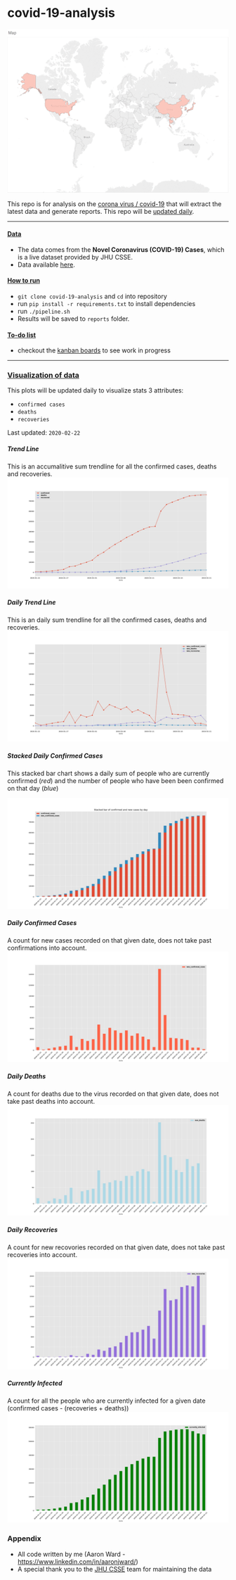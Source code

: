 # covid-19-analysis

![alt text](https://github.com/AaronWard/coronavirus-analysis/blob/master/tableau/spread.gif "Spread of coronavirus 22nd to 29th")

This repo is for analysis on the [corona virus / covid-19](https://www.who.int/health-topics/coronavirus) that will extract the latest data and generate reports. This repo will be <u>updated daily</u>.

<hr>

#### <u>Data</u>
- The data comes from the **Novel Coronavirus (COVID-19) Cases**, which is a live dataset provided by JHU CSSE. 
- Data available [here](https://github.com/CSSEGISandData/2019-nCoV).

#### <u>How to run</u>

- `git clone covid-19-analysis` and `cd` into repository
- run `pip install -r requirements.txt` to install dependencies
- run `./pipeline.sh`
- Results will be saved to `reports` folder. 


#### <u>To-do list</u>

- checkout the [kanban boards](https://github.com/AaronWard/covid-19-analysis/projects) to see work in progress

<hr>


### <u>Visualization of data</u>

This plots will be updated daily to visualize stats 3 attributes: 
- ```confirmed cases```
- ```deaths```
- ```recoveries```

Last updated: `2020-02-22`


##### Trend Line

This is an accumalitive sum trendline for all the confirmed cases, deaths and recoveries.
![alt text](./reports/images/confirmed_trendline.jpg)

##### Daily Trend Line

This is an daily sum trendline for all the confirmed cases, deaths and recoveries.
![alt text](./reports/images/new_confirmed_cases_trendline.jpg)

##### Stacked Daily Confirmed Cases

This stacked bar chart shows a daily sum of people who are currently confirmed (<i>red</i>) and the number of people who have been been confirmed on that day (<i>blue</i>)

![alt text](./reports/images/confirmed_cases_stacked_bar.jpg "Number of people actually with the virus for each day")


##### Daily Confirmed Cases

A count for new cases recorded on that given date, does not take past confirmations into account. 
![alt text](./reports/images/new_confirmed_cases_bar.jpg)

##### Daily Deaths

A count for deaths due to the virus recorded on that given date, does not take past deaths into account. 
![alt text](./reports/images/new_deaths_bar.jpg)

##### Daily Recoveries

A count for new recovories recorded on that given date, does not take past recoveries into account. 
![alt text](./reports/images/new_recoveries_bar.jpg)

##### Currently Infected

A count for all the people who are currently infected for a given date (confirmed cases - (recoveries + deaths))
![alt text](./reports/images/currently_infected_bar.jpg)


### Appendix
- All code written by me (Aaron Ward  - https://www.linkedin.com/in/aaronjward/)
- A special thank you to the [JHU CSSE](https://systems.jhu.edu/) team for maintaining the data
